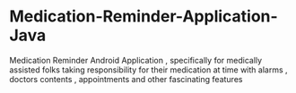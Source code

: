 # Medication-Reminder-Application-Java
Medication Reminder Android Application , specifically for medically assisted folks taking responsibility for their medication at time with alarms , doctors contents , appointments and other fascinating features 
